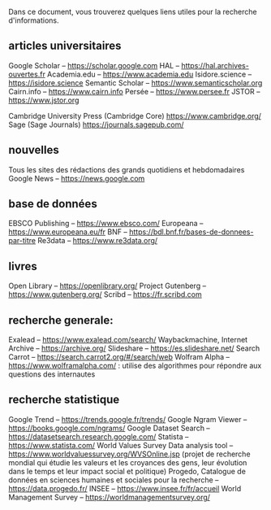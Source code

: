 Dans ce document, vous trouverez quelques liens utiles pour la recherche d'informations. 

## articles universitaires

Google Scholar – https://scholar.google.com
HAL – https://hal.archives-ouvertes.fr
Academia.edu – https://www.academia.edu
Isidore.science – https://isidore.science
Semantic Scholar – https://www.semanticscholar.org
Cairn.info – https://www.cairn.info
Persée – https://www.persee.fr
JSTOR – https://www.jstor.org

Cambridge University Press (Cambridge Core) https://www.cambridge.org/
Sage (Sage Journals) https://journals.sagepub.com/

## nouvelles

Tous les sites des rédactions des grands quotidiens et hebdomadaires
Google News – https://news.google.com

## base de données

EBSCO Publishing – https://www.ebsco.com/
Europeana – https://www.europeana.eu/fr
BNF – https://bdl.bnf.fr/bases-de-donnees-par-titre
Re3data – https://www.re3data.org/

## livres

Open Library – https://openlibrary.org/
Project Gutenberg – https://www.gutenberg.org/
Scribd – https://fr.scribd.com

## recherche generale:

Exalead – https://www.exalead.com/search/
Waybackmachine, Internet Archive – https://archive.org/
Slideshare – https://es.slideshare.net/ 
Search Carrot – https://search.carrot2.org/#/search/web
Wolfram Alpha – https://www.wolframalpha.com/ : utilise des algorithmes pour répondre aux questions des internautes

## recherche statistique 

Google Trend – https://trends.google.fr/trends/
Google Ngram Viewer – https://books.google.com/ngrams/ 
Google Dataset Search – https://datasetsearch.research.google.com/
Statista – https://www.statista.com/
World Values Survey Data analysis tool – https://www.worldvaluessurvey.org/WVSOnline.jsp (projet de recherche mondial qui étudie les valeurs et les croyances des gens, leur évolution dans le temps et leur impact social et politique)
Progedo, Catalogue de données en sciences humaines et sociales pour la recherche – https://data.progedo.fr/
INSEE – https://www.insee.fr/fr/accueil
World Management Survey – https://worldmanagementsurvey.org/

